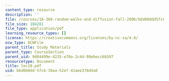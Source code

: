 ```yaml
---
content_type: resource
description: ''
file: /courses/18-366-random-walks-and-diffusion-fall-2006/b6d060dd5fc630aa52ef41aee378d4a0_lec18.pdf
file_size: 184281
file_type: application/pdf
learning_resource_types: []
license: https://creativecommons.org/licenses/by-nc-sa/4.0/
ocw_type: OCWFile
parent_title: Study Materials
parent_type: CourseSection
parent_uid: 9d04499e-d235-e70a-2c44-99ebecc6b597
resourcetype: Document
title: lec18.pdf
uid: b6d060dd-5fc6-30aa-52ef-41aee378d4a0
---
```

